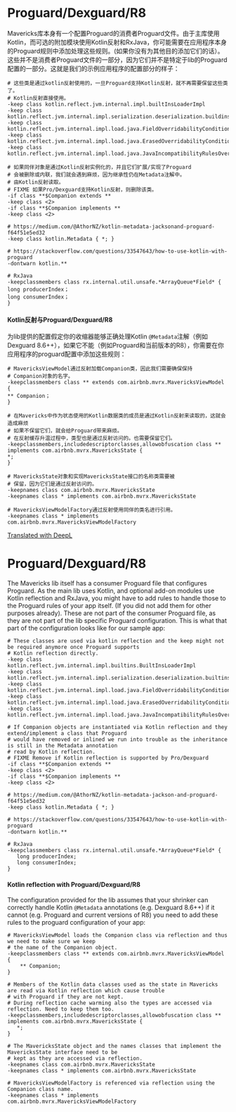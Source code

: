 # Proguard/Dexguard/R8

Mavericks库本身有一个配置Proguard的消费者Proguard文件。由于主库使用Kotlin，而可选的附加模块使用Kotlin反射和RxJava，你可能需要在应用程序本身的Proguard规则中添加处理这些规则。(如果你没有为其他目的添加它们的话）。这些并不是消费者Proguard文件的一部分，因为它们并不是特定于lib的Proguard配置的一部分。这就是我们的示例应用程序的配置部分的样子：

```
# 这些类是通过kotlin反射使用的，一旦Proguard支持Kotlin反射，就不再需要保留这些类了。
# Kotlin反射直接使用。
-keep class kotlin.reflect.jvm.internal.impl.builtInsLoaderImpl
-keep class kotlin.reflect.jvm.internal.impl.serialization.deserialization.buildins.BuiltInsLoaderImpl
-keep class kotlin.reflect.jvm.internal.impl.load.java.FieldOverridabilityCondition
-keep class kotlin.reflect.jvm.internal.impl.load.java.ErasedOverridabilityCondition.
-keep class kotlin.reflect.jvm.internal.impl.load.java.JavaIncompatibilityRulesOverridabilityCondition

# 如果同伴对象是通过Kotlin反射实例化的，并且它们扩展/实现了Proguard
# 会被删除或内联，我们就会遇到麻烦，因为继承性仍在Metadata注解中。
# 由Kotlin反射读取。
# FIXME 如果Pro/Dexguard支持Kotlin反射，则删除该类。
-if class **$Companion extends **
-keep class <2>
-if class **$Companion implements **
-keep class <2>

# https://medium.com/@AthorNZ/kotlin-metadata-jacksonand-proguard-f64f51e5ed32
-keep class kotlin.Metadata { *; }

# https://stackoverflow.com/questions/33547643/how-to-use-kotlin-with-proguard
-dontwarn kotlin.**

# RxJava
-keepclassmembers class rx.internal.util.unsafe.*ArrayQueue*Field* {
long producerIndex；
long consumerIndex；
}
```

#### Kotlin反射与Proguard/Dexguard/R8

为lib提供的配置假定你的收缩器能够正确处理Kotlin `@Metadata`注解（例如Dexguard 8.6++），如果它不能（例如Proguard和当前版本的R8），你需要在你应用程序的proguard配置中添加这些规则：
```
# MavericksViewModel通过反射加载Companion类，因此我们需要确保保持
# Companion对象的名字。
-keepclassmembers class ** extends com.airbnb.mvrx.MavericksViewModel {
** Companion；
}

# 在Mavericks中作为状态使用的Kotlin数据类的成员是通过Kotlin反射来读取的，这就会造成麻烦
# 如果不保留它们，就会给Proguard带来麻烦。
# 在反射缓存升温过程中，类型也是通过反射访问的。也需要保留它们。
-keepclassmembers,includedescriptorclasses,allowobfuscation class ** implements com.airbnb.mvrx.MavericksState {
*;
}

# MavericksState对象和实现MavericksState接口的名称类需要被
# 保留，因为它们是通过反射访问的。
-keepnames class com.airbnb.mvrx.MavericksState
-keepnames class * implements com.airbnb.mvrx.MavericksState

# MavericksViewModelFactory通过反射使用同伴的类名进行引用。
-keepnames class * implements com.airbnb.mvrx.MavericksViewModelFactory
```

[Translated with DeepL](https://www.deepl.com/translator?utm_source=windows&utm_medium=app&utm_campaign=windows-share)

# Proguard/Dexguard/R8

The Mavericks lib itself has a consumer Proguard file that configures Proguard. As the main lib uses Kotlin, and optional add-on modules use Kotlin reflection and RxJava, you might have to add rules to handle those to the Proguard rules of your app itself. (If you did not add them for other purposes already). These are not part of the consumer Proguard file, as they are not part of the lib specific Proguard configuration. This is what that part of the configuration looks like for our sample app:

```
# These classes are used via kotlin reflection and the keep might not be required anymore once Proguard supports
# Kotlin reflection directly.
-keep class kotlin.reflect.jvm.internal.impl.builtins.BuiltInsLoaderImpl
-keep class kotlin.reflect.jvm.internal.impl.serialization.deserialization.builtins.BuiltInsLoaderImpl
-keep class kotlin.reflect.jvm.internal.impl.load.java.FieldOverridabilityCondition
-keep class kotlin.reflect.jvm.internal.impl.load.java.ErasedOverridabilityCondition
-keep class kotlin.reflect.jvm.internal.impl.load.java.JavaIncompatibilityRulesOverridabilityCondition

# If Companion objects are instantiated via Kotlin reflection and they extend/implement a class that Proguard
# would have removed or inlined we run into trouble as the inheritance is still in the Metadata annotation
# read by Kotlin reflection.
# FIXME Remove if Kotlin reflection is supported by Pro/Dexguard
-if class **$Companion extends **
-keep class <2>
-if class **$Companion implements **
-keep class <2>

# https://medium.com/@AthorNZ/kotlin-metadata-jackson-and-proguard-f64f51e5ed32
-keep class kotlin.Metadata { *; }

# https://stackoverflow.com/questions/33547643/how-to-use-kotlin-with-proguard
-dontwarn kotlin.**

# RxJava
-keepclassmembers class rx.internal.util.unsafe.*ArrayQueue*Field* {
   long producerIndex;
   long consumerIndex;
}
```

#### Kotlin reflection with Proguard/Dexguard/R8

The configuration provided for the lib assumes that your shrinker can correctly handle Kotlin `@Metadata` annotations (e.g. Dexguard 8.6++) if it cannot (e.g. Proguard and current versions of R8) you need to add these rules to the proguard configuration of your app:
```
# MavericksViewModel loads the Companion class via reflection and thus we need to make sure we keep
# the name of the Companion object.
-keepclassmembers class ** extends com.airbnb.mvrx.MavericksViewModel {
    ** Companion;
}

# Members of the Kotlin data classes used as the state in Mavericks are read via Kotlin reflection which cause trouble
# with Proguard if they are not kept.
# During reflection cache warming also the types are accessed via reflection. Need to keep them too.
-keepclassmembers,includedescriptorclasses,allowobfuscation class ** implements com.airbnb.mvrx.MavericksState {
   *;
}

# The MavericksState object and the names classes that implement the MavericksState interface need to be
# kept as they are accessed via reflection.
-keepnames class com.airbnb.mvrx.MavericksState
-keepnames class * implements com.airbnb.mvrx.MavericksState

# MavericksViewModelFactory is referenced via reflection using the Companion class name.
-keepnames class * implements com.airbnb.mvrx.MavericksViewModelFactory
```
